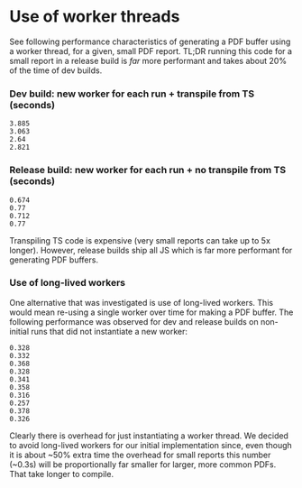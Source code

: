 # Use of worker threads

See following performance characteristics of generating a PDF buffer
using a worker thread, for a given, small PDF report. TL;DR running this code for
a small report in a release build is _far_ more performant and takes about 20%
of the time of dev builds.

### Dev build: new worker for each run + transpile from TS (seconds)

```
3.885
3.063
2.64
2.821
```

### Release build: new worker for each run + no transpile from TS (seconds)

```
0.674
0.77
0.712
0.77
```

Transpiling TS code is expensive (very small reports can take up to 5x longer).
However, release builds ship all JS which is far more performant for generating
PDF buffers.

### Use of long-lived workers

One alternative that was investigated is use of long-lived workers. This would
mean re-using a single worker over time for making a PDF buffer. The following
performance was observed for dev and release builds on non-initial runs that did
not instantiate a new worker:

```
0.328
0.332
0.368
0.328
0.341
0.358
0.316
0.257
0.378
0.326
```

Clearly there is overhead for just instantiating a worker thread. We decided to
avoid long-lived workers for our initial implementation since, even though it is
about ~50% extra time the overhead for small reports this number (~0.3s) will
be proportionally far smaller for larger, more common PDFs. That take longer
to compile.
